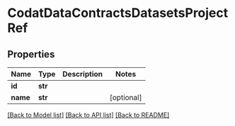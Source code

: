 # CodatDataContractsDatasetsProjectRef

## Properties
Name | Type | Description | Notes
------------ | ------------- | ------------- | -------------
**id** | **str** |  | 
**name** | **str** |  | [optional] 

[[Back to Model list]](../README.md#documentation-for-models) [[Back to API list]](../README.md#documentation-for-api-endpoints) [[Back to README]](../README.md)

